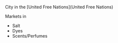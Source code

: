 City in the [United Free Nations](United Free Nations)

Markets in 

- Salt
- Dyes
- Scents/Perfumes